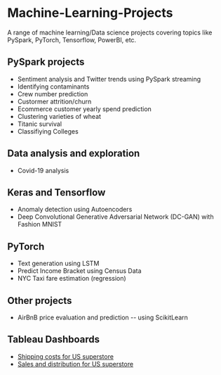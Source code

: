 # Machine-Learning-Projects
A range of machine learning/Data science projects covering topics like PySpark, PyTorch, Tensorflow, PowerBI, etc.

## PySpark projects
- Sentiment analysis and Twitter trends using PySpark streaming
- Identifying contaminants
- Crew number prediction
- Custormer attrition/churn
- Ecommerce customer yearly spend prediction
- Clustering varieties of wheat
- Titanic survival
- Classifiying Colleges

## Data analysis and exploration
- Covid-19 analysis

## Keras and Tensorflow
- Anomaly detection using Autoencoders
- Deep Convolutional Generative Adversarial Network (DC-GAN) with Fashion MNIST

## PyTorch
- Text generation using LSTM
- Predict Income Bracket using Census Data
- NYC Taxi fare estimation (regression)
 
## Other projects
- AirBnB price evaluation and prediction -- using ScikitLearn

## Tableau Dashboards
- [Shipping costs for US superstore](https://public.tableau.com/views/ExampleShippingcosts/Dashboard1?:language=en-GB&:display_count=n&:origin=viz_share_link)
- [Sales and distribution for US superstore](https://public.tableau.com/views/ExampleProductsandShipping/Dashboard2?:language=en-GB&:display_count=n&:origin=viz_share_link)
